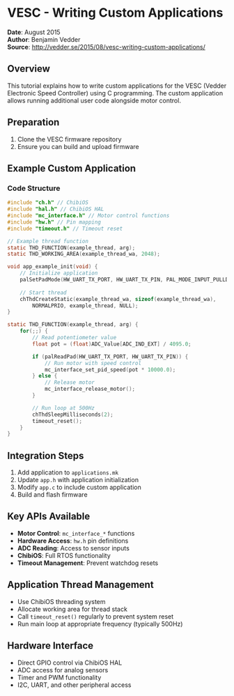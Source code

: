 # VESC - Writing Custom Applications

**Date**: August 2015  
**Author**: Benjamin Vedder  
**Source**: http://vedder.se/2015/08/vesc-writing-custom-applications/

## Overview
This tutorial explains how to write custom applications for the VESC (Vedder Electronic Speed Controller) using C programming. The custom application allows running additional user code alongside motor control.

## Preparation
1. Clone the VESC firmware repository
2. Ensure you can build and upload firmware

## Example Custom Application

### Code Structure
```c
#include "ch.h" // ChibiOS
#include "hal.h" // ChibiOS HAL
#include "mc_interface.h" // Motor control functions
#include "hw.h" // Pin mapping
#include "timeout.h" // Timeout reset

// Example thread function
static THD_FUNCTION(example_thread, arg);
static THD_WORKING_AREA(example_thread_wa, 2048);

void app_example_init(void) {
    // Initialize application
    palSetPadMode(HW_UART_TX_PORT, HW_UART_TX_PIN, PAL_MODE_INPUT_PULLDOWN);
    
    // Start thread
    chThdCreateStatic(example_thread_wa, sizeof(example_thread_wa),
        NORMALPRIO, example_thread, NULL);
}

static THD_FUNCTION(example_thread, arg) {
    for(;;) {
        // Read potentiometer value
        float pot = (float)ADC_Value[ADC_IND_EXT] / 4095.0;

        if (palReadPad(HW_UART_TX_PORT, HW_UART_TX_PIN)) {
            // Run motor with speed control
            mc_interface_set_pid_speed(pot * 10000.0);
        } else {
            // Release motor
            mc_interface_release_motor();
        }

        // Run loop at 500Hz
        chThdSleepMilliseconds(2);
        timeout_reset();
    }
}
```

## Integration Steps
1. Add application to `applications.mk`
2. Update `app.h` with application initialization
3. Modify `app.c` to include custom application
4. Build and flash firmware

## Key APIs Available
- **Motor Control**: `mc_interface_*` functions
- **Hardware Access**: `hw.h` pin definitions
- **ADC Reading**: Access to sensor inputs
- **ChibiOS**: Full RTOS functionality
- **Timeout Management**: Prevent watchdog resets

## Application Thread Management
- Use ChibiOS threading system
- Allocate working area for thread stack
- Call `timeout_reset()` regularly to prevent system reset
- Run main loop at appropriate frequency (typically 500Hz)

## Hardware Interface
- Direct GPIO control via ChibiOS HAL
- ADC access for analog sensors
- Timer and PWM functionality
- I2C, UART, and other peripheral access